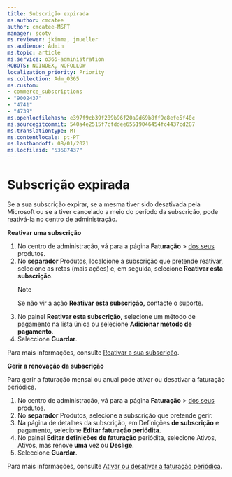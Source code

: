 ```yaml
---
title: Subscrição expirada
ms.author: cmcatee
author: cmcatee-MSFT
manager: scotv
ms.reviewer: jkinma, jmueller
ms.audience: Admin
ms.topic: article
ms.service: o365-administration
ROBOTS: NOINDEX, NOFOLLOW
localization_priority: Priority
ms.collection: Adm_O365
ms.custom:
- commerce_subscriptions
- "9002437"
- "4741"
- "4739"
ms.openlocfilehash: e397f9cb39f289b96f20a9d69b8ff9e8efe5f40c
ms.sourcegitcommit: 540a4e2515f7cfddee65519046454fc4437cd287
ms.translationtype: MT
ms.contentlocale: pt-PT
ms.lasthandoff: 08/01/2021
ms.locfileid: "53687437"
---
```

# <a name="subscription-expired"></a>Subscrição expirada

Se a sua subscrição expirar, se a mesma tiver sido desativada pela Microsoft ou se a tiver cancelado a meio do período da subscrição, pode reativá-la no centro de administração.

**Reativar uma subscrição**

1. No centro de administração, vá para a página **Faturação**  >  [dos seus](https://go.microsoft.com/fwlink/p/?linkid=842054) produtos.
2. No **separador** Produtos, localcione a subscrição que pretende reativar, selecione as retas (mais ações) e, em seguida, selecione **Reativar esta subscrição**.
    > [!NOTE]
    > Se não vir a ação **Reativar esta subscrição,** contacte o suporte.
3. No painel **Reativar esta subscrição,** selecione um método de pagamento na lista única ou selecione **Adicionar método de pagamento**.
4. Seleccione **Guardar**.

Para mais informações, consulte [Reativar a sua subscrição](/microsoft-365/commerce/subscriptions/reactivate-your-subscription).

**Gerir a renovação da subscrição**

Para gerir a faturação mensal ou anual pode ativar ou desativar a faturação periódica.

1. No centro de administração, vá para a página **Faturação**  >  [dos seus](https://go.microsoft.com/fwlink/p/?linkid=842054) produtos.
2. No **separador** Produtos, selecione a subscrição que pretende gerir.
3. Na página de detalhes da subscrição, em Definições **de subscrição** e pagamento, selecione **Editar faturação periódita**.
4. No painel **Editar definições de faturação** periódita, selecione Ativos, Ativos, mas renove **uma** vez ou **Deslige**.
5. Seleccione **Guardar**.

Para mais informações, consulte [Ativar ou desativar a faturação periódica](/microsoft-365/commerce/subscriptions/renew-your-subscription#turn-recurring-billing-off-or-on).